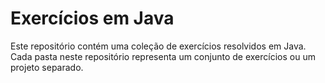 # Exercícios em Java

Este repositório contém uma coleção de exercícios resolvidos em Java. 
Cada pasta neste repositório representa um conjunto de exercícios ou um projeto separado.
